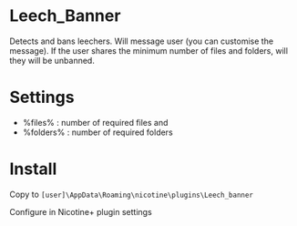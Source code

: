 # Leech_Banner
Detects and bans leechers. Will message user (you can customise the message).
If the user shares the minimum number of files and folders, will they will be unbanned.

# Settings
- %files% : number of required files and  
- %folders% : number of required folders

# Install
Copy to `[user]\AppData\Roaming\nicotine\plugins\Leech_banner`

Configure in Nicotine+ plugin settings

